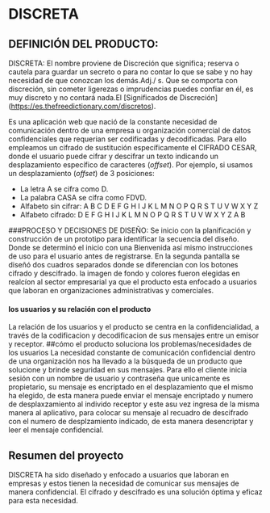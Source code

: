 # DISCRETA
## DEFINICIÓN DEL PRODUCTO:
  DISCRETA: El nombre proviene de Discreción que significa; reserva o cautela para guardar un secreto o para no contar lo que se sabe y no hay necesidad de que conozcan los demás.Adj./ s. Que se comporta con discreción, sin cometer ligerezas o imprudencias puedes confiar en él, es muy discreto y no contará nada.El [Significados de Discreción] (https://es.thefreedictionary.com/discretos).

  Es una aplicación web que nació de la constante necesidad de comunicación dentro de una empresa u organización comercial de datos confidenciales que requerian ser codificadas y decodificadas.
  Para ello empleamos un cifrado de sustitución específicamente el CIFRADO CESAR, donde el usuario puede cifrar y descifrar un texto indicando un desplazamiento específico de caracteres (_offset_).
  Por ejemplo, si usamos un desplazamiento (_offset_) de 3 posiciones:

- La letra A se cifra como D.
- La palabra CASA se cifra como FDVD.
- Alfabeto sin cifrar: A B C D E F G H I J K L M N O P Q R S T U V W X Y Z
- Alfabeto cifrado: D E F G H I J K L M N O P Q R S T U V W X Y Z A B 

###PROCESO Y DECISIONES DE DISEÑO:
Se inicio con la planificación y construcción de un prototipo para identificar la secuencia del diseño.
Donde se determinó el inicio con una Bienvenida así mismo instrucciones de uso para el usuario antes de registrarse.
En la segunda pantalla se diseñó dos cuadros separados donde se diferencian con los botones cifrado y descifrado.
la imagen de fondo y colores fueron elegidas en realcíon al sector empresarial ya que el producto esta enfocado a usuarios que laboran en organizaciones administrativas y comerciales.
#### los usuarios y su relación con el producto
La relación de los usuarios y el producto se centra en la confidencialidad, a través de la codificacion  y decodificacion de sus mensajes entre un emisor y receptor.
##cómo el producto soluciona los problemas/necesidades de los usuarios
La necesidad constante de comunicación confidencial dentro de una organización nos ha llevado a la búsqueda de un producto que solucione y brinde seguridad en sus mensajes.
Para ello el cliente inicia sesión con un nombre de usuario y contraseña que unicamente es propietario, su mensaje es encriptado en el desplazamiento que el mismo ha elegido, de esta manera puede enviar el mensaje encriptado y numero de desplaxzamiento al individo receptor y este asu vez ingresa de la misma manera al aplicativo, para colocar su mensaje al recuadro de descifrado con el numero de desplzamiento indicado, de esta manera desencriptar y leer el mensaje confidencial.
## Resumen del proyecto
DISCRETA ha sido diseñado y enfocado a usuarios que laboran en empresas y estos tienen la necesidad de comunicar sus mensajes de manera confidencial. El cifrado y descifrado es una solución óptima y eficaz para esta necesidad.
